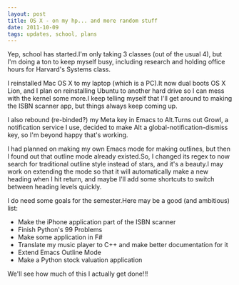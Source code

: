 ```yaml
---
layout: post
title: OS X - on my hp... and more random stuff
date: 2011-10-09
tags: updates, school, plans
---
```


Yep, school has started.I'm only taking 3 classes (out of the usual 4), but I'm doing a ton to keep myself busy, including research and holding office hours for Harvard's Systems class.

I reinstalled Mac OS X to my laptop (which is a PC).It now dual boots OS X Lion, and I plan on reinstalling Ubuntu to another hard drive so I can mess with the kernel some more.I keep telling myself that I'll get around to making the ISBN scanner app, but things always keep coming up.

I also rebound (re-binded?) my Meta key in Emacs to Alt.Turns out Growl, a notification service I use, decided to make Alt a global-notification-dismiss key, so I'm beyond happy that's working.

I had planned on making my own Emacs mode for making outlines, but then I found out that outline mode already existed.So, I changed its regex to now search for traditional outline style instead of stars, and it's a beauty.I may work on extending the mode so that it will automatically make a new heading when I hit return, and maybe I'll add some shortcuts to switch between heading levels quickly.

I do need some goals for the semester.Here may be a good (and ambitious) list:<ul>  <li>Make the iPhone application part of the ISBN scanner</li>  <li>Finish Python's 99 Problems</li>  <li>Make some application in F#</li>  <li>Translate my music player to C++ and make better documentation for it</li>  <li>Extend Emacs Outline Mode</li>  <li>Make a Python stock valuation application</li></ul>
We'll see how much of this I actually get done!!!